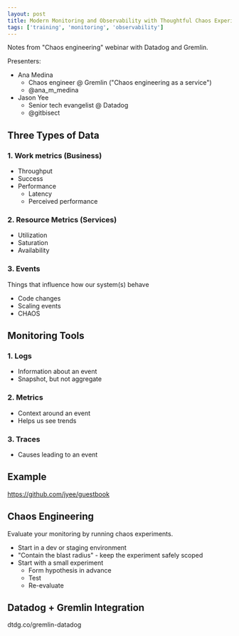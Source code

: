 ```yaml
---
layout: post
title: Modern Monitoring and Observability with Thoughtful Chaos Experiments by Datadog and Gremlin (webinar)
tags: ['training', 'monitoring', 'observability']
---
```


Notes from "Chaos engineering" webinar with Datadog and Gremlin.

Presenters:

- Ana Medina
  - Chaos engineer @ Gremlin ("Chaos engineering as a service")
  - @ana_m_medina
- Jason Yee
  - Senior tech evangelist @ Datadog
  - @gitbisect

## Three Types of Data

### 1. Work metrics (Business)

- Throughput
- Success
- Performance
  - Latency
  - Perceived performance

### 2. Resource Metrics (Services)

- Utilization
- Saturation
- Availability

### 3. Events

Things that influence how our system(s) behave

- Code changes
- Scaling events
- CHAOS

## Monitoring Tools

### 1. Logs

- Information about an event
- Snapshot, but not aggregate

### 2. Metrics

- Context around an event
- Helps us see trends

### 3. Traces

- Causes leading to an event

## Example

https://github.com/jyee/guestbook

## Chaos Engineering

Evaluate your monitoring by running chaos experiments.

- Start in a dev or staging environment
- "Contain the blast radius" - keep the experiment safely scoped
- Start with a small experiment
  - Form hypothesis in advance
  - Test
  - Re-evaluate

## Datadog + Gremlin Integration

dtdg.co/gremlin-datadog

